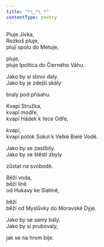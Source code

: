 ```yaml
---
title: "*\_*\_*"
contentType: poetry
---
```


<section>

Pluje Jívka,  
Rozkoš pluje,  
plují spolu do Metuje,

pluje,  
pluje Ipoltica do Čierného Váhu.

Jako by si slovo daly.  
Jako by je zdejší skály

braly pod přísahu.

Kvapí Stružka,  
kvapí modře,  
kvapí Hádek k řece Odře,

kvapí,  
kvapí potok Sokol k Velké Bielé Vodě.

Jako by se zaslíbily.  
Jako by se štěstí zbyly

zůstat na svobodě.

Běží voda,  
běží líně  
od Hukavy ke Slatině,

běží  
běží od Myslůvky do Moravské Dyje.

Jako by se samy bály.  
Jako by si prubovaly,

jak se na hrom bije.

</section>
